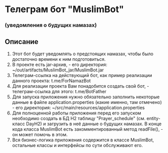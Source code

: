 # Телеграм бот "MuslimBot"

### (уведомления о будущих намазах)

## Описание

1. Этот бот будет уведомлять о предстоящих намазах, чтобы было достаточно времени к ним подготовиться.
2. В проекте есть jar-архив, - его директория: ~/out/artifacts/MuslimBot_jar/MuslimBot.jar
3. Телеграм-ссылка на действующий бот, как пример реализации данного проекта: t.me/ForNamazBot
4. Для реализации проекта Вам понадобится создать свой бот, - телеграм-ссылка для этого: t.me/BotFather
5. Для запуска приложения нужно обязательно заполнить некоторые данные в файле application.properties (какие именно, там отмечено)  - его директория: ~/src/main/resources/application.properties
6. Для полноценной работы приложения перед его запуском необходимо создать в БД H2 таблицу "Prayer_schedule" (см. entity-класс DayH2) и загрузить в неё данные о будущих намазах. В конце кода класса MuslimBot есть закомментированный метод readFile(), - он может помочь в этом.
7. Вся бизнес-логика приложения содержится в классе MuslimBot, остальные классы и интерфейсы по сути обслуживают его.
